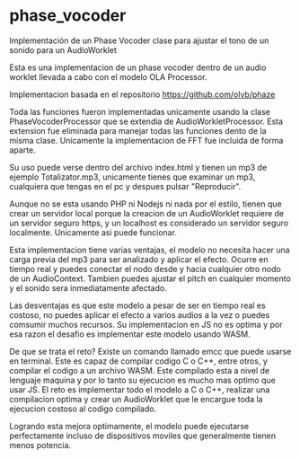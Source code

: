# phase_vocoder
Implementación de un Phase Vocoder clase para ajustar el tono de un sonido para un AudioWorklet

Esta es una implementacion de un phase vocoder dentro de un audio worklet llevada a cabo con el modelo OLA Processor.

Implementacion basada en el repositorio https://github.com/olvb/phaze

Toda las funciones fueron implementadas unicamente usando la clase PhaseVocoderProcessor que se extendia de AudioWorkletProcessor. Esta extension fue eliminada para manejar todas las funciones dento de la misma clase.
Unicamente la implementacion de FFT fue incluida de forma aparte.

Su uso puede verse dentro del archivo index.html y tienen un mp3 de ejemplo Totalizator.mp3, unicamente tienes que examinar un mp3, cualquiera que tengas en el pc y despues pulsar "Reproducir".

Aunque no se esta usando PHP ni Nodejs ni nada por el estilo, tienen que crear un servidor local porque la creacion de un AudioWorklet requiere de un servidor seguro https, y un localhost es considerado un servidor seguro localmente. Unicamente asi puede funcionar.

Esta implementacion tiene varias ventajas, el modelo no necesita hacer una carga previa del mp3 para ser analizado y aplicar el efecto. Ocurre en tiempo real y puedes conectar el nodo desde y hacia cualquier otro nodo de un AudioContext. Tambien puedes ajustar el pitch en cualquier momento y el sonido sera inmediatamente afectado.

Las desventajas es que este modelo a pesar de ser en tiempo real es costoso, no puedes aplicar el efecto a varios audios a la vez o puedes comsumir muchos recursos. Su implementacion en JS no es optima y por esa razon el desafio es implementar este modelo usando WASM.

De que se trata el reto?
Existe un comando llamado emcc que puede usarse en terminal. Este es capaz de compilar codigo C o C++, entre otros, y compilar el codigo a un archivo WASM. Este compilado esta a nivel de lenguaje maquina y por lo tanto su ejecucion es mucho mas optimo que usar JS.
El reto es implementar todo el modelo a C o C++, realizar una compilacion optima y crear un AudioWorklet que le encargue toda la ejecucion costoso al codigo compilado.

Logrando esta mejora optimamente, el modelo puede ejecutarse perfectamente incluso de dispositivos moviles que generalmente tienen menos potencia.
